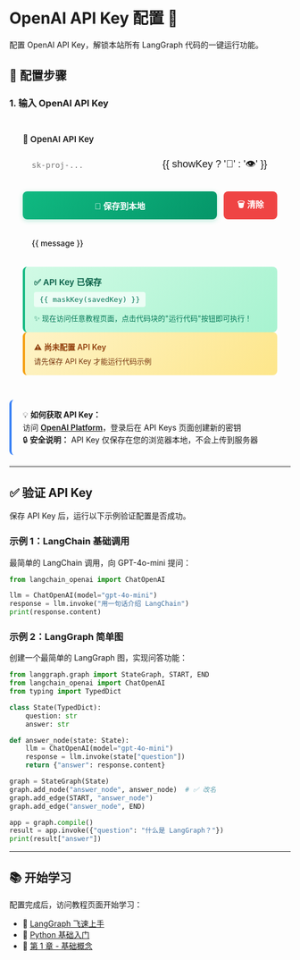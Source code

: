 # OpenAI API Key 配置 🔑

配置 OpenAI API Key，解锁本站所有 LangGraph 代码的一键运行功能。

<script setup>
import { ref, onMounted } from 'vue'

const apiKey = ref('')
const savedKey = ref('')
const message = ref('')
const showKey = ref(false)

onMounted(() => {
  const saved = localStorage.getItem('openai_api_key')
  if (saved) {
    savedKey.value = saved
    apiKey.value = saved
  }
})

function saveApiKey() {
  if (!apiKey.value.trim()) {
    message.value = '❌ 请输入 API Key'
    setTimeout(() => message.value = '', 3000)
    return
  }
  localStorage.setItem('openai_api_key', apiKey.value.trim())
  savedKey.value = apiKey.value.trim()
  message.value = '✅ 保存成功！现在可以运行所有代码示例了'
  setTimeout(() => message.value = '', 3000)
}

function clearApiKey() {
  localStorage.removeItem('openai_api_key')
  apiKey.value = ''
  savedKey.value = ''
  message.value = '🗑️ 已清除'
  setTimeout(() => message.value = '', 3000)
}

function toggleShowKey() {
  showKey.value = !showKey.value
}

function maskKey(key) {
  if (!key) return ''
  if (key.length <= 8) return '***'
  return key.substring(0, 4) + '***' + key.substring(key.length - 4)
}
</script>

## 📝 配置步骤

### 1. 输入 OpenAI API Key

<div style="max-width: 700px; margin: 20px 0; padding: 24px; background: var(--vp-c-bg-soft); border-radius: 8px; border: 2px solid var(--vp-c-divider);">
  <div style="margin-bottom: 20px;">
    <label style="display: block; margin-bottom: 10px; font-weight: 600; font-size: 15px;">
      🔑 OpenAI API Key
    </label>
    <div style="display: flex; gap: 10px;">
      <input
        v-model="apiKey"
        :type="showKey ? 'text' : 'password'"
        placeholder="sk-proj-..."
        style="flex: 1; padding: 12px 16px; border: 2px solid var(--vp-c-divider); border-radius: 8px; font-family: 'Consolas', monospace; font-size: 14px; background: var(--vp-c-bg); color: var(--vp-c-text-1);"
        @keyup.enter="saveApiKey"
      />
      <button
        @click="toggleShowKey"
        style="padding: 12px 18px; background: var(--vp-c-bg-mute); color: var(--vp-c-text-1); border: 2px solid var(--vp-c-divider); border-radius: 8px; cursor: pointer; font-size: 18px;"
        :title="showKey ? '隐藏' : '显示'"
      >
        {{ showKey ? '🙈' : '👁️' }}
      </button>
    </div>
  </div>

  <div style="display: flex; gap: 12px; margin-bottom: 20px;">
    <button
      @click="saveApiKey"
      style="flex: 1; padding: 12px 24px; background: linear-gradient(135deg, #10b981 0%, #059669 100%); color: white; border: none; border-radius: 8px; cursor: pointer; font-weight: 600; font-size: 15px; box-shadow: 0 2px 8px rgba(16, 185, 129, 0.3);"
    >
      💾 保存到本地
    </button>
    <button
      @click="clearApiKey"
      style="padding: 12px 24px; background: #ef4444; color: white; border: none; border-radius: 8px; cursor: pointer; font-weight: 600; font-size: 15px;"
    >
      🗑️ 清除
    </button>
  </div>

  <div v-if="message" style="padding: 14px 16px; background: var(--vp-c-bg); border-left: 4px solid var(--vp-c-brand); border-radius: 6px; margin-bottom: 20px; font-weight: 500;">
    {{ message }}
  </div>

  <div v-if="savedKey" style="padding: 16px; background: linear-gradient(135deg, #d1fae5 0%, #a7f3d0 100%); border-radius: 8px; border-left: 4px solid #10b981;">
    <div style="font-weight: 600; margin-bottom: 8px; color: #065f46; font-size: 15px;">✅ API Key 已保存</div>
    <code style="font-family: 'Consolas', monospace; font-size: 13px; color: #047857; background: #ecfdf5; padding: 6px 10px; border-radius: 4px; display: inline-block;">{{ maskKey(savedKey) }}</code>
    <div style="margin-top: 10px; font-size: 13px; color: #047857;">
      ✨ 现在访问任意教程页面，点击代码块的"运行代码"按钮即可执行！
    </div>
  </div>
  <div v-else style="padding: 16px; background: linear-gradient(135deg, #fef3c7 0%, #fde68a 100%); border-left: 4px solid #f59e0b; border-radius: 8px;">
    <div style="font-weight: 600; color: #92400e; margin-bottom: 6px;">⚠️ 尚未配置 API Key</div>
    <div style="font-size: 13px; color: #78350f;">请先保存 API Key 才能运行代码示例</div>
  </div>
</div>

<div style="max-width: 700px; padding: 16px 20px; background: var(--vp-c-bg-soft); border-radius: 8px; margin: 20px 0; border-left: 4px solid #3b82f6;">
  <div style="font-size: 14px; color: var(--vp-c-text-2); line-height: 1.6;">
    💡 <strong>如何获取 API Key：</strong><br/>
    访问 <a href="https://platform.openai.com/api-keys" target="_blank" style="color: var(--vp-c-brand); font-weight: 600;">OpenAI Platform</a>，登录后在 API Keys 页面创建新的密钥<br/>
    🔒 <strong>安全说明：</strong> API Key 仅保存在您的浏览器本地，不会上传到服务器
  </div>
</div>

---

## ✅ 验证 API Key

保存 API Key 后，运行以下示例验证配置是否成功。

### 示例 1：LangChain 基础调用

最简单的 LangChain 调用，向 GPT-4o-mini 提问：

```python
from langchain_openai import ChatOpenAI

llm = ChatOpenAI(model="gpt-4o-mini")
response = llm.invoke("用一句话介绍 LangChain")
print(response.content)
```

### 示例 2：LangGraph 简单图

创建一个最简单的 LangGraph 图，实现问答功能：

```python
from langgraph.graph import StateGraph, START, END
from langchain_openai import ChatOpenAI
from typing import TypedDict

class State(TypedDict):
    question: str
    answer: str

def answer_node(state: State):
    llm = ChatOpenAI(model="gpt-4o-mini")
    response = llm.invoke(state["question"])
    return {"answer": response.content}

graph = StateGraph(State)
graph.add_node("answer_node", answer_node)  # ✅ 改名
graph.add_edge(START, "answer_node")
graph.add_edge("answer_node", END)

app = graph.compile()
result = app.invoke({"question": "什么是 LangGraph？"})
print(result["answer"])
```

---

## 📚 开始学习

配置完成后，访问教程页面开始学习：

- 🚀 [LangGraph 飞速上手](/module-0/0.0-LangGraph-上手案例)
- 🐍 [Python 基础入门](/module-0/0.1-Python-基础入门)
- 📖 [第 1 章 - 基础概念](/module-1/1.1-simple-graph-最简图)
